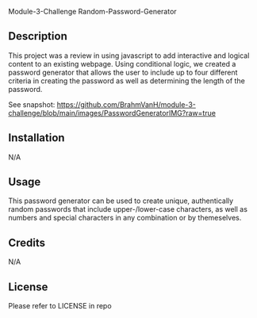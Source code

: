 Module-3-Challenge
Random-Password-Generator
## Description

This project was a review in using javascript to add interactive and logical content to an existing webpage. Using conditional logic, we created a password generator that allows the user to include up to four different criteria in creating the password as well as determining the length of the password.

See snapshot: https://github.com/BrahmVanH/module-3-challenge/blob/main/images/PasswordGeneratorIMG?raw=true

## Installation

N/A

## Usage

This password generator can be used to create unique, authentically random passwords that include upper-/lower-case characters, as well as numbers and special characters in any combination or by themeselves.

## Credits

N/A

## License

Please refer to LICENSE in repo
